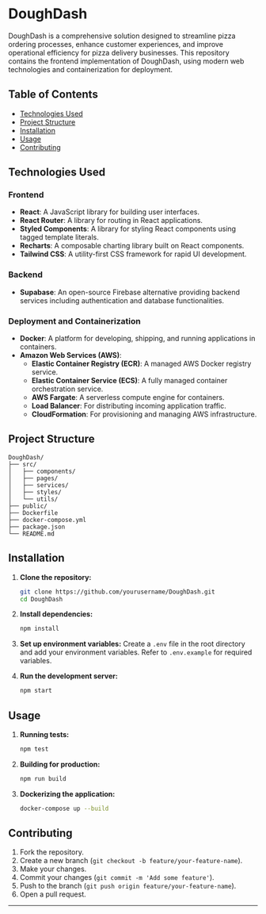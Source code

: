 
# DoughDash

DoughDash is a comprehensive solution designed to streamline pizza ordering processes, enhance customer experiences, and improve operational efficiency for pizza delivery businesses. This repository contains the frontend implementation of DoughDash, using modern web technologies and containerization for deployment.

## Table of Contents
- [Technologies Used](#technologies-used)
- [Project Structure](#project-structure)
- [Installation](#installation)
- [Usage](#usage)
- [Contributing](#contributing)

## Technologies Used

### Frontend
- **React**: A JavaScript library for building user interfaces.
- **React Router**: A library for routing in React applications.
- **Styled Components**: A library for styling React components using tagged template literals.
- **Recharts**: A composable charting library built on React components.
- **Tailwind CSS**: A utility-first CSS framework for rapid UI development.

### Backend
- **Supabase**: An open-source Firebase alternative providing backend services including authentication and database functionalities.

### Deployment and Containerization
- **Docker**: A platform for developing, shipping, and running applications in containers.
- **Amazon Web Services (AWS)**:
  - **Elastic Container Registry (ECR)**: A managed AWS Docker registry service.
  - **Elastic Container Service (ECS)**: A fully managed container orchestration service.
  - **AWS Fargate**: A serverless compute engine for containers.
  - **Load Balancer**: For distributing incoming application traffic.
  - **CloudFormation**: For provisioning and managing AWS infrastructure.


## Project Structure
```
DoughDash/
├── src/
│   ├── components/
│   ├── pages/
│   ├── services/
│   ├── styles/
│   └── utils/
├── public/
├── Dockerfile
├── docker-compose.yml
├── package.json
└── README.md
```

## Installation

1. **Clone the repository:**
    ```bash
    git clone https://github.com/yourusername/DoughDash.git
    cd DoughDash
    ```

2. **Install dependencies:**
    ```bash
    npm install
    ```

3. **Set up environment variables:**
   Create a `.env` file in the root directory and add your environment variables. Refer to `.env.example` for required variables.

4. **Run the development server:**
    ```bash
    npm start
    ```

## Usage

1. **Running tests:**
    ```bash
    npm test
    ```

2. **Building for production:**
    ```bash
    npm run build
    ```

3. **Dockerizing the application:**
    ```bash
    docker-compose up --build
    ```

## Contributing

1. Fork the repository.
2. Create a new branch (`git checkout -b feature/your-feature-name`).
3. Make your changes.
4. Commit your changes (`git commit -m 'Add some feature'`).
5. Push to the branch (`git push origin feature/your-feature-name`).
6. Open a pull request.

---

